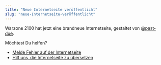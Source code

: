 ```yaml
---
title: "Neue Internetseite veröffentlicht"
slug: "neue-Internetseite-veröffentlicht"
---
```


Warzone 2100 hat jetzt eine brandneue Internetseite, gestaltet von [@past-due](https://github.com/past-due).

Möchtest Du helfen?
- [Melde Fehler auf der Internetseite](https://github.com/Warzone2100/wz2100.net/issues/new/choose)
- [Hilf uns, die Internetseite zu übersetzen](https://github.com/Warzone2100/wz2100.net/docs/Translation.md)
